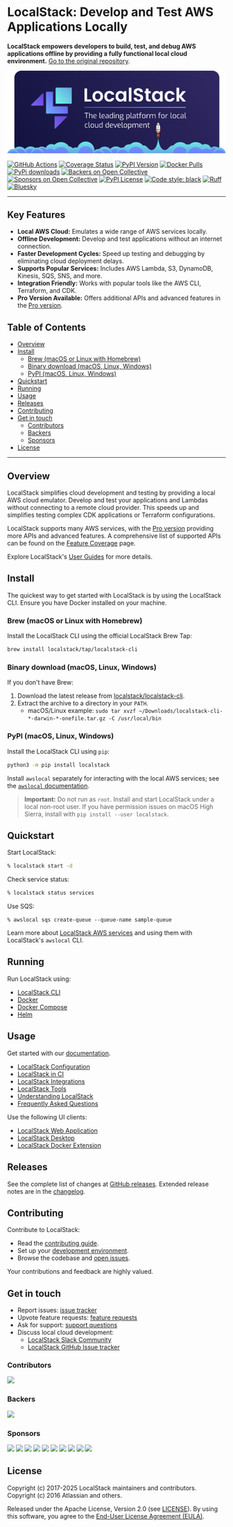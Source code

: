 # LocalStack: Develop and Test AWS Applications Locally

**LocalStack empowers developers to build, test, and debug AWS applications offline by providing a fully functional local cloud environment.**  [Go to the original repository](https://github.com/localstack/localstack).

<p align="center">
  <img src="https://raw.githubusercontent.com/localstack/localstack/main/docs/localstack-readme-banner.svg" alt="LocalStack - A fully functional local cloud stack">
</p>

[![GitHub Actions](https://github.com/localstack/localstack/actions/workflows/aws-main.yml/badge.svg?branch=main)](https://github.com/localstack/localstack/actions/workflows/aws-main.yml?query=branch%3Amain)
[![Coverage Status](https://coveralls.io/repos/github/localstack/localstack/badge.svg?branch=main)](https://coveralls.io/github/localstack/localstack?branch=main)
[![PyPI Version](https://img.shields.io/pypi/v/localstack?color=blue)](https://pypi.org/project/localstack/)
[![Docker Pulls](https://img.shields.io/docker/pulls/localstack/localstack)](https://hub.docker.com/r/localstack/localstack)
[![PyPi downloads](https://static.pepy.tech/badge/localstack)](https://pypi.org/project/localstack)
[![Backers on Open Collective](https://opencollective.com/localstack/backers/badge.svg)](https://opencollective.com/localstack)
[![Sponsors on Open Collective](https://opencollective.com/localstack/sponsors/badge.svg)](https://opencollective.com/localstack)
[![PyPI License](https://img.shields.io/pypi/l/localstack.svg)](https://img.shields.io/pypi/l/localstack.svg)
[![Code style: black](https://img.shields.io/badge/code%20style-black-000000.svg)](https://github.com/psf/black)
[![Ruff](https://img.shields.io/endpoint?url=https://raw.githubusercontent.com/astral-sh/ruff/main/assets/badge/v2.json)](https://github.com/astral-sh/ruff)
[![Bluesky](https://img.shields.io/badge/bluesky-Follow-blue?logo=bluesky)](https://bsky.app/profile/localstack.cloud)

---

## Key Features

*   **Local AWS Cloud:** Emulates a wide range of AWS services locally.
*   **Offline Development:** Develop and test applications without an internet connection.
*   **Faster Development Cycles:** Speed up testing and debugging by eliminating cloud deployment delays.
*   **Supports Popular Services:** Includes AWS Lambda, S3, DynamoDB, Kinesis, SQS, SNS, and more.
*   **Integration Friendly:** Works with popular tools like the AWS CLI, Terraform, and CDK.
*   **Pro Version Available:** Offers additional APIs and advanced features in the [Pro version](https://localstack.cloud/pricing).

## Table of Contents

*   [Overview](#overview)
*   [Install](#install)
    *   [Brew (macOS or Linux with Homebrew)](#brew-macos-or-linux-with-homebrew)
    *   [Binary download (macOS, Linux, Windows)](#binary-download-macos-linux-windows)
    *   [PyPI (macOS, Linux, Windows)](#pypi-macos-linux-windows)
*   [Quickstart](#quickstart)
*   [Running](#running)
*   [Usage](#usage)
*   [Releases](#releases)
*   [Contributing](#contributing)
*   [Get in touch](#get-in-touch)
    *   [Contributors](#contributors)
    *   [Backers](#backers)
    *   [Sponsors](#sponsors)
*   [License](#license)

---

## Overview

LocalStack simplifies cloud development and testing by providing a local AWS cloud emulator. Develop and test your applications and Lambdas without connecting to a remote cloud provider. This speeds up and simplifies testing complex CDK applications or Terraform configurations.

LocalStack supports many AWS services, with the [Pro version](https://localstack.cloud/pricing) providing more APIs and advanced features. A comprehensive list of supported APIs can be found on the [Feature Coverage](https://docs.localstack.cloud/user-guide/aws/feature-coverage/) page.

Explore LocalStack's [User Guides](https://docs.localstack.cloud/user-guide/) for more details.

## Install

The quickest way to get started with LocalStack is by using the LocalStack CLI. Ensure you have Docker installed on your machine.

### Brew (macOS or Linux with Homebrew)

Install the LocalStack CLI using the official LocalStack Brew Tap:

```bash
brew install localstack/tap/localstack-cli
```

### Binary download (macOS, Linux, Windows)

If you don't have Brew:

1.  Download the latest release from [localstack/localstack-cli](https://github.com/localstack/localstack-cli/releases/latest).
2.  Extract the archive to a directory in your `PATH`.
    -   macOS/Linux example: `sudo tar xvzf ~/Downloads/localstack-cli-*-darwin-*-onefile.tar.gz -C /usr/local/bin`

### PyPI (macOS, Linux, Windows)

Install the LocalStack CLI using `pip`:

```bash
python3 -m pip install localstack
```

Install `awslocal` separately for interacting with the local AWS services; see the [`awslocal` documentation](https://docs.localstack.cloud/user-guide/integrations/aws-cli/#localstack-aws-cli-awslocal).

> **Important:** Do not run as `root`.  Install and start LocalStack under a local non-root user.  If you have permission issues on macOS High Sierra, install with `pip install --user localstack`.

## Quickstart

Start LocalStack:

```bash
% localstack start -d
```

Check service status:

```bash
% localstack status services
```

Use SQS:

```shell
% awslocal sqs create-queue --queue-name sample-queue
```

Learn more about [LocalStack AWS services](https://docs.localstack.cloud/references/coverage/) and using them with LocalStack's `awslocal` CLI.

## Running

Run LocalStack using:

*   [LocalStack CLI](https://docs.localstack.cloud/getting-started/installation/#localstack-cli)
*   [Docker](https://docs.localstack.cloud/getting-started/installation/#docker)
*   [Docker Compose](https://docs.localstack.cloud/getting-started/installation/#docker-compose)
*   [Helm](https://docs.localstack.cloud/getting-started/installation/#helm)

## Usage

Get started with our [documentation](https://docs.localstack.cloud).

*   [LocalStack Configuration](https://docs.localstack.cloud/references/configuration/)
*   [LocalStack in CI](https://docs.localstack.cloud/user-guide/ci/)
*   [LocalStack Integrations](https://docs.localstack.cloud/user-guide/integrations/)
*   [LocalStack Tools](https://docs.localstack.cloud/user-guide/tools/)
*   [Understanding LocalStack](https://docs.localstack.cloud/references/)
*   [Frequently Asked Questions](https://docs.localstack.cloud/getting-started/faq/)

Use the following UI clients:

*   [LocalStack Web Application](https://app.localstack.cloud)
*   [LocalStack Desktop](https://docs.localstack.cloud/user-guide/tools/localstack-desktop/)
*   [LocalStack Docker Extension](https://docs.localstack.cloud/user-guide/tools/localstack-docker-extension/)

## Releases

See the complete list of changes at [GitHub releases](https://github.com/localstack/localstack/releases). Extended release notes are in the [changelog](https://docs.localstack.cloud/references/changelog/).

## Contributing

Contribute to LocalStack:

*   Read the [contributing guide](docs/CONTRIBUTING.md).
*   Set up your [development environment](docs/development-environment-setup/README.md).
*   Browse the codebase and [open issues](https://github.com/localstack/localstack/issues).

Your contributions and feedback are highly valued.

## Get in touch

*   Report issues: [issue tracker](https://github.com/localstack/localstack/issues/new/choose)
*   Upvote feature requests: [feature requests](https://github.com/localstack/localstack/issues?q=is%3Aissue+is%3Aopen+sort%3Areactions-%2B1-desc+)
*   Ask for support: [support questions](https://docs.localstack.cloud/getting-started/help-and-support/)
*   Discuss local cloud development:
    *   [LocalStack Slack Community](https://localstack.cloud/contact/)
    *   [LocalStack GitHub Issue tracker](https://github.com/localstack/localstack/issues)

### Contributors

<a href="https://github.com/localstack/localstack/graphs/contributors"><img src="https://opencollective.com/localstack/contributors.svg?width=890" /></a>

### Backers

<a href="https://opencollective.com/localstack#backers" target="_blank"><img src="https://opencollective.com/localstack/backers.svg?width=890"></a>

### Sponsors

<a href="https://opencollective.com/localstack/sponsor/0/website" target="_blank"><img src="https://opencollective.com/localstack/sponsor/0/avatar.svg"></a>
<a href="https://opencollective.com/localstack/sponsor/1/website" target="_blank"><img src="https://opencollective.com/localstack/sponsor/1/avatar.svg"></a>
<a href="https://opencollective.com/localstack/sponsor/2/website" target="_blank"><img src="https://opencollective.com/localstack/sponsor/2/avatar.svg"></a>
<a href="https://opencollective.com/localstack/sponsor/3/website" target="_blank"><img src="https://opencollective.com/localstack/sponsor/3/avatar.svg"></a>
<a href="https://opencollective.com/localstack/sponsor/4/website" target="_blank"><img src="https://opencollective.com/localstack/sponsor/4/avatar.svg"></a>
<a href="https://opencollective.com/localstack/sponsor/5/website" target="_blank"><img src="https://opencollective.com/localstack/sponsor/5/avatar.svg"></a>
<a href="https://opencollective.com/localstack/sponsor/6/website" target="_blank"><img src="https://opencollective.com/localstack/sponsor/6/avatar.svg"></a>
<a href="https://opencollective.com/localstack/sponsor/7/website" target="_blank"><img src="https://opencollective.com/localstack/sponsor/7/avatar.svg"></a>
<a href="https://opencollective.com/localstack/sponsor/8/website" target="_blank"><img src="https://opencollective.com/localstack/sponsor/8/avatar.svg"></a>
<a href="https://opencollective.com/localstack/sponsor/9/website" target="_blank"><img src="https://opencollective.com/localstack/sponsor/9/avatar.svg"></a>

## License

Copyright (c) 2017-2025 LocalStack maintainers and contributors.
Copyright (c) 2016 Atlassian and others.

Released under the Apache License, Version 2.0 (see [LICENSE](LICENSE.txt)). By using this software, you agree to the [End-User License Agreement (EULA)](docs/end_user_license_agreement).